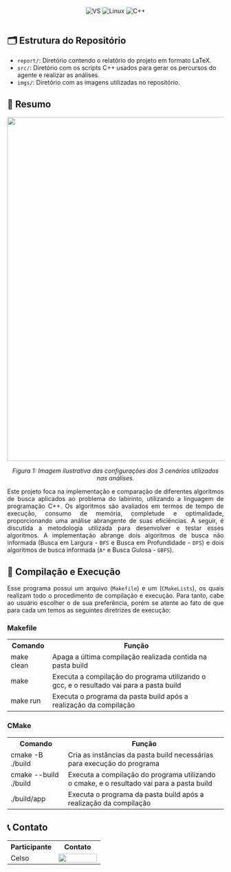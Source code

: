 <div align="center" style="display: inline_block">
  <img align="center" alt="VS" src="https://img.shields.io/badge/Visual_Studio_Code-0078D4?style=for-the-badge&logo=visual%20studio%20code&logoColor=white" />
  <img align="center" alt="Linux" src="https://img.shields.io/badge/Linux-FCC624?style=for-the-badge&logo=linux&logoColor=black" />
  <img align="center" alt="C++" src="https://img.shields.io/badge/C%2B%2B-00599C?style=for-the-badge&logo=c%2B%2B&logoColor=white" />
</div>

<br>
<!-- <h1 align="center">
    <a>
        <img alt="Banner" title="#Banner" style="object-fit: fill; width: 961px, height:200px;" src="imgs/github-header-image.png"/>
    </a>
</h1> -->

## 🗂️ Estrutura do Repositório

- `report/`: Diretório contendo o relatório do projeto em formato LaTeX.
- `src/`: Diretório com os scripts C++ usados para gerar os percursos do agente e realizar as análises.
- `imgs/`: Diretório com as imagens utilizadas no repositório.

## 📝 Resumo

<p align="center">
<img src="imgs/Busca_Info_e_Não_Info.png" width="800"/> 
</p>
<p align="center">
<em>Figura 1: Imagem ilustrativa das configurações dos 3 cenários utilizados nas análises. </em>
</p>

<div align="justify">
Este projeto foca na implementação e comparação de diferentes algoritmos de busca aplicados ao problema do labirinto, utilizando a linguagem de programação C++. Os algoritmos são avaliados em termos de tempo de execução, consumo de memória, completude e optimalidade, proporcionando uma análise abrangente de suas eficiências. A seguir, é discutida a metodologia utilizada para desenvolver e testar esses algoritmos. A implementação abrange dois algoritmos de busca não informada (Busca em Largura - <code>BFS</code> e Busca em Profundidade - <code>DFS</code>) e dois algoritmos de busca informada (<code>A*</code> e Busca Gulosa - <code>GBFS</code>).
</div>

## 🔄 Compilação e Execução 

<div align="justify">

Esse programa possui um arquivo (`Makefile`) e um (`CMakeLists`), os quais realizam todo o procedimento de compilação e execução. Para tanto, cabe ao usuário escolher o de sua preferência, porém se atente ao fato de que para cada um temos as seguintes diretrizes de execução:

</div>

### Makefile

<table align="center">
  <tr>
    <th>Comando</th>
    <th>Função</th>
  </tr>
  <tr>
    <td>make clean</td>
    <td>Apaga a última compilação realizada contida na pasta build</td>
  </tr>
  <tr>
    <td>make</td>
    <td>Executa a compilação do programa utilizando o gcc, e o resultado vai para a pasta build</td>
  </tr>
  <tr>
    <td>make run</td>
    <td>Executa o programa da pasta build após a realização da compilação</td>
  </tr>
</table>
	
### CMake

<table align="center">
  <tr>
    <th>Comando</th>
    <th>Função</th>
  </tr>
  <tr>
    <td>cmake -B ./build</td>
    <td>Cria as instâncias da pasta build necessárias para execução do programa</td>
  </tr>
  <tr>
    <td>cmake --build ./build</td>
    <td>Executa a compilação do programa utilizando o cmake, e o resultado vai para a pasta build</td>
  </tr>
  <tr>
    <td>./build/app</td>
    <td>Executa o programa da pasta build após a realização da compilação</td>
  </tr>
</table>

## 📞 Contato

<table align="center">
  <tr>
    <th>Participante</th>
    <th>Contato</th>
  </tr>
  <tr>
    <td>Celso</td>
    <td><a href="https://t.me/celso_vsf"><img align="center" height="20px" width="90px" src="https://img.shields.io/badge/Telegram-2CA5E0?style=for-the-badge&logo=telegram&logoColor=white"/> </td>
  </tr>
</table>